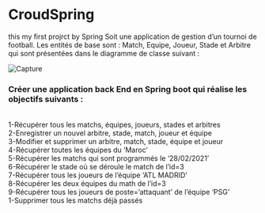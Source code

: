 # CroudSpring
this my first projrct by Spring
Soit une application de gestion d’un tournoi de football. Les entités de base sont : Match, Equipe, Joueur, Stade et Arbitre qui sont présentées dans le diagramme de classe suivant :

<centre>![Capture](https://github.com/abdellatif300/CroudSpring/assets/118125877/541df272-099e-457b-8b82-7e1da0d66bc1)<centre>


<h3>Créer une application back End en Spring boot qui réalise les objectifs suivants :</h3><br>
1-Récupérer tous les matchs, équipes, joueurs, stades et arbitres<br>
2-Enregistrer un nouvel arbitre, stade, match, joueur et équipe<br>
3-Modifier et supprimer un arbitre, match, stade, équipe et joueur<br>
4-Récupérer toutes les équipes du ‘Maroc’<br>
5-Récupérer les matchs qui sont programmés le ‘28/02/2021’<br>
6-Récupérer le stade où se déroule le match de l’id=3<br>
7-Récupérer tous les joueurs de l’équipe ‘ATL MADRID’<br>
8-Récupérer les deux équipes du math de l’id=3<br>
9-Récupérer tous les joueurs de poste=’attaquant’ de l’équipe ‘PSG’<br>
1-Supprimer tous les matchs déjà passés<br>

